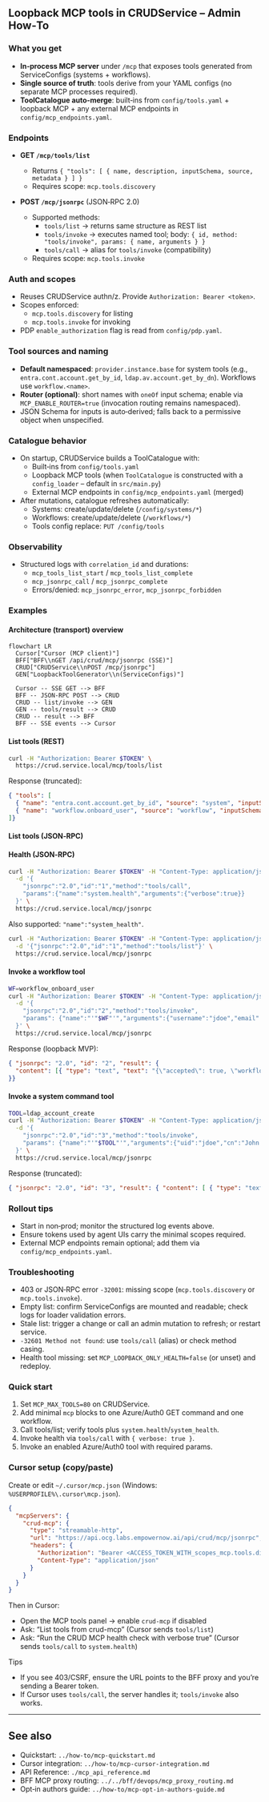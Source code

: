 ## Loopback MCP tools in CRUDService – Admin How‑To

### What you get
- **In‑process MCP server** under `/mcp` that exposes tools generated from ServiceConfigs (systems + workflows).
- **Single source of truth**: tools derive from your YAML configs (no separate MCP processes required).
- **ToolCatalogue auto‑merge**: built‑ins from `config/tools.yaml` + loopback MCP + any external MCP endpoints in `config/mcp_endpoints.yaml`.

### Endpoints
- **GET `/mcp/tools/list`**
  - Returns `{ "tools": [ { name, description, inputSchema, source, metadata } ] }`
  - Requires scope: `mcp.tools.discovery`

- **POST `/mcp/jsonrpc`** (JSON‑RPC 2.0)
  - Supported methods:
    - `tools/list` → returns same structure as REST list
    - `tools/invoke` → executes named tool; body: `{ id, method: "tools/invoke", params: { name, arguments } }`
    - `tools/call` → alias for `tools/invoke` (compatibility)
  - Requires scope: `mcp.tools.invoke`

### Auth and scopes
- Reuses CRUDService authn/z. Provide `Authorization: Bearer <token>`.
- Scopes enforced:
  - `mcp.tools.discovery` for listing
  - `mcp.tools.invoke` for invoking
- PDP `enable_authorization` flag is read from `config/pdp.yaml`.

### Tool sources and naming
- **Default namespaced**: `provider.instance.base` for system tools (e.g., `entra.cont.account.get_by_id`, `ldap.av.account.get_by_dn`). Workflows use `workflow.<name>`.
- **Router (optional)**: short names with `oneOf` input schema; enable via `MCP_ENABLE_ROUTER=true` (invocation routing remains namespaced).
- JSON Schema for inputs is auto‑derived; falls back to a permissive object when unspecified.

### Catalogue behavior
- On startup, CRUDService builds a ToolCatalogue with:
  - Built‑ins from `config/tools.yaml`
  - Loopback MCP tools (when `ToolCatalogue` is constructed with a `config_loader` – default in `src/main.py`)
  - External MCP endpoints in `config/mcp_endpoints.yaml` (merged)
- After mutations, catalogue refreshes automatically:
  - Systems: create/update/delete (`/config/systems/*`)
  - Workflows: create/update/delete (`/workflows/*`)
  - Tools config replace: `PUT /config/tools`

### Observability
- Structured logs with `correlation_id` and durations:
  - `mcp_tools_list_start` / `mcp_tools_list_complete`
  - `mcp_jsonrpc_call` / `mcp_jsonrpc_complete`
  - Errors/denied: `mcp_jsonrpc_error`, `mcp_jsonrpc_forbidden`

### Examples

#### Architecture (transport) overview
```mermaid
flowchart LR
  Cursor["Cursor (MCP client)"]
  BFF["BFF\\nGET /api/crud/mcp/jsonrpc (SSE)"]
  CRUD["CRUDService\\nPOST /mcp/jsonrpc"]
  GEN["LoopbackToolGenerator\\n(ServiceConfigs)"]

  Cursor -- SSE GET --> BFF
  BFF -- JSON-RPC POST --> CRUD
  CRUD -- list/invoke --> GEN
  GEN -- tools/result --> CRUD
  CRUD -- result --> BFF
  BFF -- SSE events --> Cursor
```

#### List tools (REST)
```bash
curl -H "Authorization: Bearer $TOKEN" \
  https://crud.service.local/mcp/tools/list
```

Response (truncated):
```json
{ "tools": [
  { "name": "entra.cont.account.get_by_id", "source": "system", "inputSchema": {"type":"object",...} },
  { "name": "workflow.onboard_user", "source": "workflow", "inputSchema": {"type":"object",...} }
]}
```

#### List tools (JSON‑RPC)
#### Health (JSON‑RPC)
```bash
curl -H "Authorization: Bearer $TOKEN" -H "Content-Type: application/json" \
  -d '{
    "jsonrpc":"2.0","id":"1","method":"tools/call",
    "params":{"name":"system.health","arguments":{"verbose":true}}
  }' \
  https://crud.service.local/mcp/jsonrpc
```

Also supported: `"name":"system_health"`.
```bash
curl -H "Authorization: Bearer $TOKEN" -H "Content-Type: application/json" \
  -d '{"jsonrpc":"2.0","id":"1","method":"tools/list"}' \
  https://crud.service.local/mcp/jsonrpc
```

#### Invoke a workflow tool
```bash
WF=workflow_onboard_user
curl -H "Authorization: Bearer $TOKEN" -H "Content-Type: application/json" \
  -d '{
    "jsonrpc":"2.0","id":"2","method":"tools/invoke",
    "params": {"name":"'"$WF"'","arguments":{"username":"jdoe","email":"jdoe@example.com"}}
  }' \
  https://crud.service.local/mcp/jsonrpc
```

Response (loopback MVP):
```json
{ "jsonrpc": "2.0", "id": "2", "result": {
  "content": [{ "type": "text", "text": "{\"accepted\": true, \"workflow\": \"onboard_user\", \"params\": {\"username\":\"jdoe\",\"email\":\"jdoe@example.com\"}}" }]
}}
```

#### Invoke a system command tool
```bash
TOOL=ldap_account_create
curl -H "Authorization: Bearer $TOKEN" -H "Content-Type: application/json" \
  -d '{
    "jsonrpc":"2.0","id":"3","method":"tools/invoke",
    "params": {"name":"'"$TOOL"'","arguments":{"uid":"jdoe","cn":"John Doe"}}
  }' \
  https://crud.service.local/mcp/jsonrpc
```

Response (truncated):
```json
{ "jsonrpc": "2.0", "id": "3", "result": { "content": [ { "type": "text", "text": "{...}" } ] } }
```

### Rollout tips
- Start in non‑prod; monitor the structured log events above.
- Ensure tokens used by agent UIs carry the minimal scopes required.
- External MCP endpoints remain optional; add them via `config/mcp_endpoints.yaml`.

### Troubleshooting
- 403 or JSON‑RPC error `-32001`: missing scope (`mcp.tools.discovery` or `mcp.tools.invoke`).
- Empty list: confirm ServiceConfigs are mounted and readable; check logs for loader validation errors.
- Stale list: trigger a change or call an admin mutation to refresh; or restart service.
 - `-32601 Method not found`: use `tools/call` (alias) or check method casing.
 - Health tool missing: set `MCP_LOOPBACK_ONLY_HEALTH=false` (or unset) and redeploy.

### Quick start
1. Set `MCP_MAX_TOOLS=80` on CRUDService.
2. Add minimal `mcp` blocks to one Azure/Auth0 GET command and one workflow.
3. Call tools/list; verify tools plus `system.health`/`system_health`.
4. Invoke health via `tools/call` with `{ verbose: true }`.
5. Invoke an enabled Azure/Auth0 tool with required params.

### Cursor setup (copy/paste)
Create or edit `~/.cursor/mcp.json` (Windows: `%USERPROFILE%\.cursor\mcp.json`).

```json
{
  "mcpServers": {
    "crud-mcp": {
      "type": "streamable-http",
      "url": "https://api.ocg.labs.empowernow.ai/api/crud/mcp/jsonrpc",
      "headers": {
        "Authorization": "Bearer <ACCESS_TOKEN_WITH_scopes_mcp.tools.discovery_mcp.tools.invoke>",
        "Content-Type": "application/json"
      }
    }
  }
}
```

Then in Cursor:
- Open the MCP tools panel → enable `crud-mcp` if disabled
- Ask: “List tools from crud-mcp” (Cursor sends `tools/list`)
- Ask: “Run the CRUD MCP health check with verbose true” (Cursor sends `tools/call` to `system.health`)

Tips
- If you see 403/CSRF, ensure the URL points to the BFF proxy and you’re sending a Bearer token.
- If Cursor uses `tools/call`, the server handles it; `tools/invoke` also works.



---

## See also

- Quickstart: `../how-to/mcp-quickstart.md`
- Cursor integration: `../how-to/mcp-cursor-integration.md`
- API Reference: `./mcp_api_reference.md`
- BFF MCP proxy routing: `../../bff/devops/mcp_proxy_routing.md`
- Opt‑in authors guide: `../how-to/mcp-opt-in-authors-guide.md`
